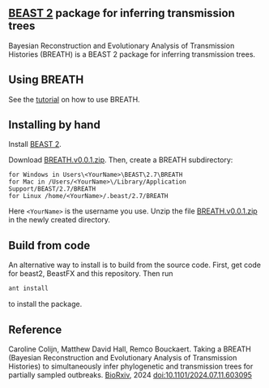 ## [BEAST 2](http://beast2.org) package for inferring transmission trees

Bayesian Reconstruction and Evolutionary Analysis of Transmission Histories (BREATH) is a BEAST 2 package for inferring transmission trees.


## Using BREATH

See the [tutorial](https://github.com/rbouckaert/transmission/blob/main/doc/tutorial/README.md) on how to use BREATH.


## Installing by hand

Install [BEAST 2](http://beast2.org).

Download [BREATH.v0.0.1.zip](https://github.com/rbouckaert/transmission/releases/download/v0.0.1/BREATH.v0.0.1.zip). 
Then, create a BREATH subdirectory:

```
for Windows in Users\<YourName>\BEAST\2.7\BREATH
for Mac in /Users/<YourName>\/Library/Application Support/BEAST/2.7/BREATH
for Linux /home/<YourName>/.beast/2.7/BREATH
```

Here `<YourName>` is the username you use.
Unzip the file [BREATH.v0.0.1.zip](https://github.com/rbouckaert/transmission/releases/download/v0.0.1/BREATH.v0.0.1.zip) in the newly created directory.


## Build from code

An alternative way to install is to build from the source code. 
First, get code for beast2, BeastFX and this repository. Then run

```bash
ant install
```

to install the package.

## Reference

Caroline Colijn, Matthew David Hall, Remco Bouckaert.
Taking a BREATH (Bayesian Reconstruction and Evolutionary Analysis of Transmission Histories) to simultaneously infer phylogenetic and transmission trees for partially sampled outbreaks.
[BioRxiv](https://www.biorxiv.org/content/10.1101/2024.07.11.603095), 2024
[doi:10.1101/2024.07.11.603095](https://doi.org/10.1101/2024.07.11.603095)
